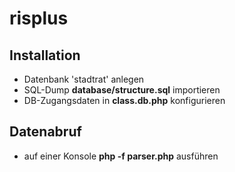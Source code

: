 # risplus
## Installation
* Datenbank 'stadtrat' anlegen
* SQL-Dump **database/structure.sql** importieren
* DB-Zugangsdaten in **class.db.php** konfigurieren
## Datenabruf
* auf einer Konsole **php -f parser.php** ausführen


